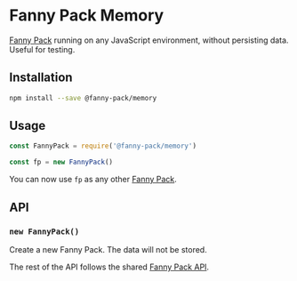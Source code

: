 # Fanny Pack Memory

[Fanny Pack](https://github.com/LinusU/fanny-pack) running on any JavaScript environment, without persisting data. Useful for testing.

## Installation

```sh
npm install --save @fanny-pack/memory
```

## Usage

```js
const FannyPack = require('@fanny-pack/memory')

const fp = new FannyPack()
```

You can now use `fp` as any other [Fanny Pack](https://github.com/LinusU/fanny-pack).

## API

### `new FannyPack()`

Create a new Fanny Pack. The data will not be stored.

The rest of the API follows the shared [Fanny Pack API](https://github.com/LinusU/fanny-pack#api).
